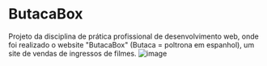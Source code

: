 # ButacaBox
Projeto da disciplina de prática profissional de desenvolvimento web, onde foi realizado o website "ButacaBox" (Butaca = poltrona em espanhol), um site de vendas de ingressos de filmes.
![image](https://github.com/zulark/butacabox/assets/82181914/effbcb1c-fe91-4e26-9566-7f67e401318e)
